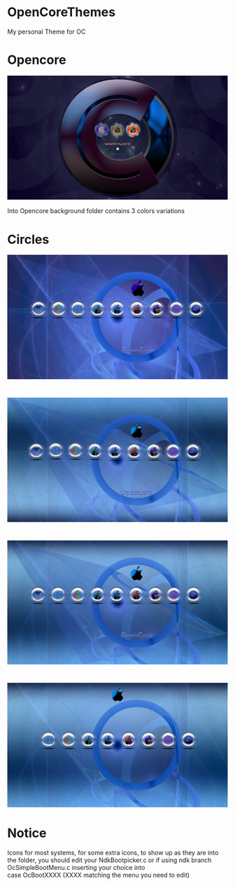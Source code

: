 # OpenCoreThemes

My personal Theme for OC

# Opencore
![Screenshot](Opencore/screenshot.png)

Into Opencore background folder contains 3 colors variations

# Circles
![Screenshot](Circles/screenshot.png) 
# 
![Screenshot](Circles/screenshot1.png)
# 
![Screenshot](Circles/screenshot2.png)
# 
![Screenshot](Circles/screenshot0.png)

# Notice 
Icons for most systems, 
for some extra icons, to show up as they are into the folder, 
you should edit your NdkBootpicker.c or if using ndk branch OcSimpleBootMenu.c
inserting your choice into     
case OcBootXXXX (XXXX matching the menu you need to edit)
